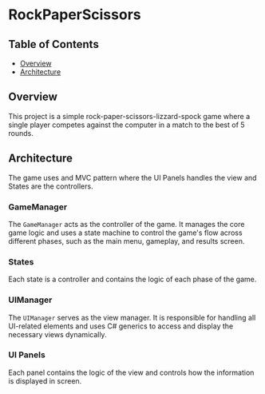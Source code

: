 # RockPaperScissors

## Table of Contents
- [Overview](#overview)
- [Architecture](#architecture)

## Overview
This project is a simple rock-paper-scissors-lizzard-spock game where a single player competes against the computer in a match to the best of 5 rounds.

## Architecture
The game uses and MVC pattern where the UI Panels handles the view and States are the controllers.

### GameManager
The `GameManager` acts as the controller of the game. It manages the core game logic and uses a state machine to control the game's flow across different phases, such as the main menu, gameplay, and results screen.

### States
Each state is a controller and contains the logic of each phase of the game.

### UIManager
The `UIManager` serves as the view manager. It is responsible for handling all UI-related elements and uses C# generics to access and display the necessary views dynamically.

### UI Panels
Each panel contains the logic of the view and controls how the information is displayed in screen.
